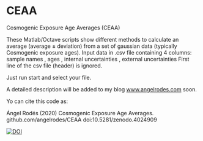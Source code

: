 # CEAA

Cosmogenic Exposure Age Averages (CEAA)

 These Matlab/Octave scripts show different methods to calculate an average (average ± deviation)
 from a set of gaussian data (typically Cosmogenic exposure ages).
 Input data in .csv file containing 4 columns: 
 sample names , ages , internal uncertainties , external uncertainties
 First line of the csv file (header) is ignored.
 
Just run start and select your file.
 
A detailed description will be added to my blog www.angelrodes.com soon.

Yo can cite this code as:

Ángel Rodés (2020) Cosmogenic Exposure Age Averages. github.com/angelrodes/CEAA doi:10.5281/zenodo.4024909

[![DOI](https://zenodo.org/badge/DOI/10.5281/zenodo.4024909.svg)](https://doi.org/10.5281/zenodo.4024909)
